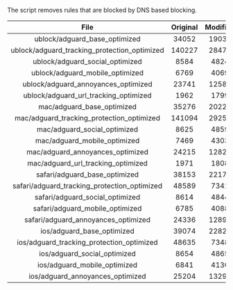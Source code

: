 The script removes rules that are blocked by DNS based blocking.


| File | Original | Modified |
|:----:|:-----:|:-----:|
| ublock/adguard_base_optimized | 34052 | 19038 |
| ublock/adguard_tracking_protection_optimized | 140227 | 28470 |
| ublock/adguard_social_optimized | 8584 | 4824 |
| ublock/adguard_mobile_optimized | 6769 | 4069 |
| ublock/adguard_annoyances_optimized | 23741 | 12580 |
| ublock/adguard_url_tracking_optimized | 1962 | 1799 |
| mac/adguard_base_optimized | 35276 | 20227 |
| mac/adguard_tracking_protection_optimized | 141094 | 29257 |
| mac/adguard_social_optimized | 8625 | 4859 |
| mac/adguard_mobile_optimized | 7469 | 4303 |
| mac/adguard_annoyances_optimized | 24215 | 12825 |
| mac/adguard_url_tracking_optimized | 1971 | 1808 |
| safari/adguard_base_optimized | 38153 | 22175 |
| safari/adguard_tracking_protection_optimized | 48589 | 7341 |
| safari/adguard_social_optimized | 8614 | 4844 |
| safari/adguard_mobile_optimized | 6785 | 4088 |
| safari/adguard_annoyances_optimized | 24336 | 12895 |
| ios/adguard_base_optimized | 39074 | 22826 |
| ios/adguard_tracking_protection_optimized | 48635 | 7348 |
| ios/adguard_social_optimized | 8654 | 4865 |
| ios/adguard_mobile_optimized | 6841 | 4130 |
| ios/adguard_annoyances_optimized | 25204 | 13292 |